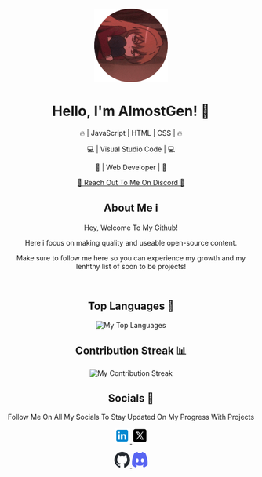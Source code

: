<p align="center">
    <div align="center" class="rounded-image" style="display: block; margin: 0 auto;">
        <img src="imgs/pfpgit.png" alt="AlmostGen's Profile Picture" width="150" height="150">
    </div>
</p>

<div align="center">
  <h1>Hello, I'm AlmostGen! 👋</h1>
  <p>🔥 | JavaScript | HTML | CSS | 🔥</p>
  <p>💻 | Visual Studio Code | 💻</p>
  <p>🚀 | Web Developer | 🚀</p>
  <p>
    <a href="https://discord.com/users/1017301174568898600">💬 Reach Out To Me On Discord 💬</a>
  </p>
</div>

<div align="center">
  <h2>About Me ℹ️</h2>
  <p>
   Hey, Welcome To My Github!
  <p>Here i focus on making quality and useable open-source content.</p>
  <p>Make sure to follow me here so you can experience my growth and my lenhthy list of soon to be projects!</p>
  </p>
<br>
</div>
</p>

<div align="center">
  <h2>Top Languages 🚀</h2>
  <img src="https://github-readme-stats.vercel.app/api/top-langs/?username=AlmostGen&theme=blue-green" alt="My Top Languages"/>
</div>

<div align="center">
  <h2>Contribution Streak 📊</h2>
  <img src="https://github-readme-streak-stats.herokuapp.com/?user=AlmostGen&theme=blue-green" alt="My Contribution Streak"/>
</div>

<div align="center">
  <h2>Socials 🔗</h2>
  <p>
    Follow Me On All My Socials To Stay Updated On My Progress With Projects
  </p>
  <p>
    <a href="https://www.linkedin.com/in/almostgen/">
        <img src="imgs/linkedin.svg" alt="LinkedIn" width="32" height="32">
    </a>
    <a href="https://twitter.com/AlmostGen">
        <img src="imgs/x.svg" alt="Twitter" width="32" height="32">
    </a>
  </p>
</div>
<p align="center">
    <a href="https://github.com/AlmostGen">
      <img src="imgs/github.svg" alt="View My GitHub Profile" width="32" height="32">
    </a>
    <a href="https://discord.com/users/1017301174568898600">
      <img src="imgs/discord.svg" alt="Contact Me On Discord!" width="32" height="32">
    </a> 
</p>
